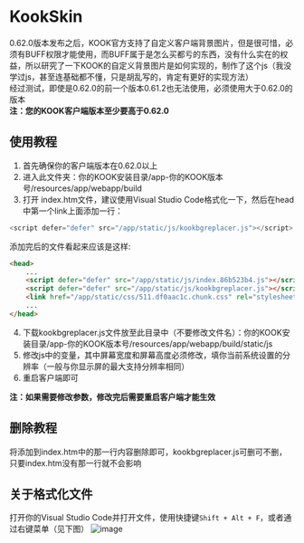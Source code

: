 # KookSkin
0.62.0版本发布之后，KOOK官方支持了自定义客户端背景图片，但是很可惜，必须有BUFF权限才能使用，而BUFF属于是怎么买都亏的东西，没有什么实在的权益，所以研究了一下KOOK的自定义背景图片是如何实现的，制作了这个js（我没学过js，甚至连基础都不懂，只是胡乱写的，肯定有更好的实现方法）</br>
经过测试，即使是0.62.0的前一个版本0.61.2也无法使用，必须使用大于0.62.0的版本</br>
**注：您的KOOK客户端版本至少要高于0.62.0**

## 使用教程
1. 首先确保你的客户端版本在0.62.0以上
2. 进入此文件夹：你的KOOK安装目录/app-你的KOOK版本号/resources/app/webapp/build
3. 打开 index.htm文件，建议使用Visual Studio Code格式化一下，然后在head中第一个link上面添加一行：
```js
<script defer="defer" src="/app/static/js/kookbgreplacer.js"></script>
```
添加完后的文件看起来应该是这样:
```html
<head>
    ...
    <script defer="defer" src="/app/static/js/index.86b523b4.js"></script> <!-- index后面的8个字符可能有不同 -->
    <script defer="defer" src="/app/static/js/kookbgreplacer.js"></script>
    <link href="/app/static/css/511.df0aac1c.chunk.css" rel="stylesheet"> <!-- 放在最后一个script之后，第一个link之前 -->
    ...
</head>
```
4. 下载kookbgreplacer.js文件放至此目录中（不要修改文件名）：你的KOOK安装目录/app-你的KOOK版本号/resources/app/webapp/build/static/js
5. 修改js中的变量，其中屏幕宽度和屏幕高度必须修改，填你当前系统设置的分辨率（一般与你显示屏的最大支持分辨率相同）
6. 重启客户端即可

**注：如果需要修改参数，修改完后需要重启客户端才能生效**

## 删除教程
将添加到index.htm中的那一行内容删除即可，kookbgreplacer.js可删可不删，只要index.htm没有那一行就不会影响

## 关于格式化文件
打开你的Visual Studio Code并打开文件，使用快捷键`Shift + Alt + F`，或者通过右键菜单（见下图）
![image](https://user-images.githubusercontent.com/63186003/211157599-a6bc39cc-b853-418d-b008-b76993c6df65.png)
